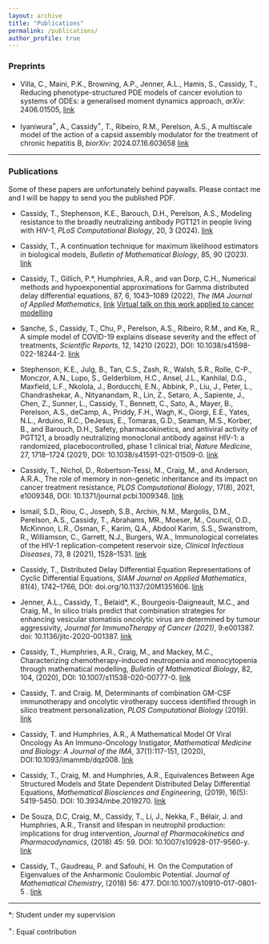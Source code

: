 ```yaml
---
layout: archive
title: "Publications"
permalink: /publications/
author_profile: true
---
```

### Preprints

* Villa, C., Maini, P.K., Browning, A.P., Jenner, A.L., Hamis, S.,  Cassidy, T., Reducing phenotype-structured PDE models of cancer evolution to systems of ODEs: a generalised moment dynamics approach, _arXiv_: 2406.01505, [link](https://arxiv.org/abs/2406.01505)

* Iyaniwura$^{+}$, A., Cassidy$^{+}$, T., Ribeiro, R.M., Perelson, A.S.,  A multiscale model of the action of a capsid assembly modulator for the treatment of chronic hepatitis B, _biorXiv_: 2024.07.16.603658 [link](https://www.biorxiv.org/content/10.1101/2024.07.16.603658v1)

---
### Publications

Some of these papers are unfortunately behind paywalls. Please contact me and I will be happy to send you the published PDF.

* Cassidy, T., Stephenson, K.E., Barouch, D.H., Perelson, A.S., Modeling resistance to the broadly neutralizing antibody PGT121 in people living with HIV-1, _PLoS Computational Biology_, 20, 3 (2024). [link](https://journals.plos.org/ploscompbiol/article?id=10.1371/journal.pcbi.1011518) 

* Cassidy, T., A continuation technique for maximum likelihood estimators in biological models,  _Bulletin of Mathematical Biology_, 85, 90 (2023). [link](https://link.springer.com/article/10.1007/s11538-023-01200-0)

* Cassidy, T., Gillich, P.*, Humphries, A.R., and van Dorp, C.H., Numerical methods and hypoexponential approximations for Gamma distributed delay differential equations, 87, 6, 1043–1089 (2022), _The IMA Journal of Applied Mathematics_, [link](https://academic.oup.com/imamat/article-abstract/87/6/1043/6794093) [Virtual talk on this work applied to cancer modelling](https://www.youtube.com/watch?v=yc7o1ipZWlE)

* Sanche, S., Cassidy, T., Chu, P., Perelson, A.S., Ribeiro, R.M., and Ke, R., A simple model of COVID-19 explains disease severity and the effect of treatments, _Scientific Reports_, 12, 14210 (2022), DOI: 10.1038/s41598-022-18244-2. [link](https://www.nature.com/articles/s41598-022-18244-2)

* Stephenson, K.E., Julg, B., Tan, C.S., Zash, R., Walsh, S.R., Rolle, C-P., Monczor, A.N., Lupo, S., Gelderblom, H.C., Ansel, J.L., Kanhilal, D.G., Maxfield, L.F., Nkolola, J., Borducchi, E.N., Abbink, P., Liu, J., Peter, L., Chandrashekar, A., Nityanandam, R., Lin, Z., Setaro, A., Sapiente, J., Chen, Z., Sunner, L., Cassidy, T., Bennett, C., Sato, A., Mayer, B., Perelson, A.S., deCamp, A., Priddy, F.H., Wagh, K., Giorgi, E.E., Yates, N.L., Arduino, R.C., DeJesus, E., Tomaras, G.D., Seaman, M.S., Korber, B., and Barouch, D.H., Safety, pharmacokinetics, and antiviral activity of PGT121, a broadly neutralizing monoclonal antibody against HIV-1: a randomized, placebocontrolled, phase 1 clinical trial, _Nature Medicine_, 27, 1718–1724 (2021), DOI: 10.1038/s41591-021-01509-0. [link](https://www.nature.com/articles/s41591-021-01509-0)

* Cassidy, T., Nichol, D., Robertson-Tessi, M., Craig, M., and Anderson, A.R.A., The role of memory in non-genetic inheritance and its impact on cancer treatment resistance, _PLOS Computational Biology_, 17(8), 2021, e1009348, DOI: 10.1371/journal.pcbi.1009348. [link](https://journals.plos.org/ploscompbiol/article?id=10.1371/journal.pcbi.1009348)

* Ismail, S.D., Riou, C., Joseph, S.B., Archin, N.M., Margolis, D.M., Perelson, A.S., Cassidy, T., Abrahams, MR., Moeser, M., Council, O.D., McKinnon, L.R., Osman, F., Karim, Q.A., Abdool Karim, S.S., Swanstrom, R., Williamson, C., Garrett, N.J., Burgers, W.A., Immunological correlates of the HIV-1 replication-competent reservoir size, _Clinical Infectious Diseases_, 73, 8 (2021), 1528–1531. [link](https://doi.org/10.1093/cid/ciab587)

* Cassidy, T., Distributed Delay Differential Equation Representations of Cyclic Differential Equations, _SIAM Journal on Applied Mathematics_, 81(4), 1742–1766, DOI: doi.org/10.1137/20M1351606. [link](https://epubs.siam.org/doi/10.1137/20M1351606) 

* Jenner, A.L., Cassidy, T., Belaid*, K., Bourgeois-Daigneault, M.C., and Craig, M., In silico trials predict that combination strategies for enhancing vesicular stomatisis oncolytic virus are determined by tumour aggressivity, _Journal for ImmunoTherapy of Cancer (2021)_, 9:e001387. doi: 10.1136/jitc-2020-001387. [link](https://jitc.bmj.com/content/9/2/e001387.long)

* Cassidy, T., Humphries, A.R., Craig, M., and Mackey, M.C., Characterizing chemotherapy-induced neutropenia and monocytopenia through mathematical modelling, _Bulletin of Mathematical Biology_, 82, 104, (2020), DOI: 10.1007/s11538-020-00777-0. [link](https://link.springer.com/article/10.1007/s11538-020-00777-0)

* Cassidy, T. and Craig. M, Determinants of combination GM-CSF immunotherapy and oncolytic virotherapy success identified through in silico treatment personalization, _PLOS Computational Biology_ (2019). [link](https://doi.org/10.1371/journal.pcbi.1007495)

* Cassidy, T. and Humphries, A.R., A Mathematical Model Of Viral Oncology As An Immuno-Oncology Instigator, _Mathematical Medicine and Biology: A Journal of the IMA_, 37(1):117-151, (2020), DOI:10.1093/imammb/dqz008. [link](https://academic.oup.com/imammb/article/37/1/117/5480296)

* Cassidy, T., Craig, M. and Humphries, A.R., Equivalences Between Age Structured Models and State Dependent Distributed Delay Differential Equations, _Mathematical Biosciences and Engineering_, (2019), 16(5): 5419-5450. DOI: 10.3934/mbe.2019270. [link](https://www.aimspress.com/article/10.3934/mbe.2019270)

* De Souza, D.C, Craig, M., Cassidy, T., Li, J., Nekka, F., Bélair, J. and Humphries, A.R., Transit and lifespan in neutrophil production: implications for drug intervention, _Journal of Pharmacokinetics and Pharmacodynamics_, (2018) 45: 59. DOI: 10.1007/s10928-017-9560-y. [link](https://link.springer.com/article/10.1007/s10928-017-9560-y)

* Cassidy, T., Gaudreau, P. and Safouhi, H. On the Computation of Eigenvalues of the Anharmonic Coulombic Potential. _Journal of Mathematical Chemistry_, (2018) 56: 477. DOI:10.1007/s10910-017-0801-5 . [link](https://link.springer.com/article/10.1007/s10910-017-0801-5)

---
*: Student under my supervision

$^{+}$: Equal contribution